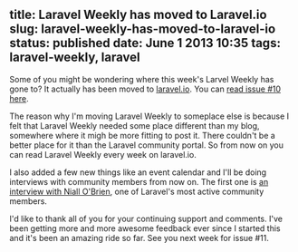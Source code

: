 title: Laravel Weekly has moved to Laravel.io
slug: laravel-weekly-has-moved-to-laravel-io
status: published
date: June 1 2013 10:35
tags: laravel-weekly, laravel
-------
Some of you might be wondering where this week's Larvel Weekly has gone to? It actually has been moved to [laravel.io](http://laravel.io/). You can [read issue #10 here](http://laravel.io/topic/28/laravel-weekly-10).<!--more-->

The reason why I'm moving Laravel Weekly to someplace else is because I felt that Laravel Weekly needed some place different than my blog, somewhere where it migh be more fitting to post it. There couldn't be a better place for it than the Laravel community portal. So from now on you can read Laravel Weekly every week on laravel.io.

I also added a few new things like an event calendar and I'll be doing interviews with community members from now on. The first one is [an interview with Niall O'Brien](http://laravel.io/topic/26/an-interview-with-niall-obrien), one of Laravel's most active community members.

I'd like to thank all of you for your continuing support and comments. I've been getting more and more awesome feedback ever since I started this and it's been an amazing ride so far. See you next week for issue #11.